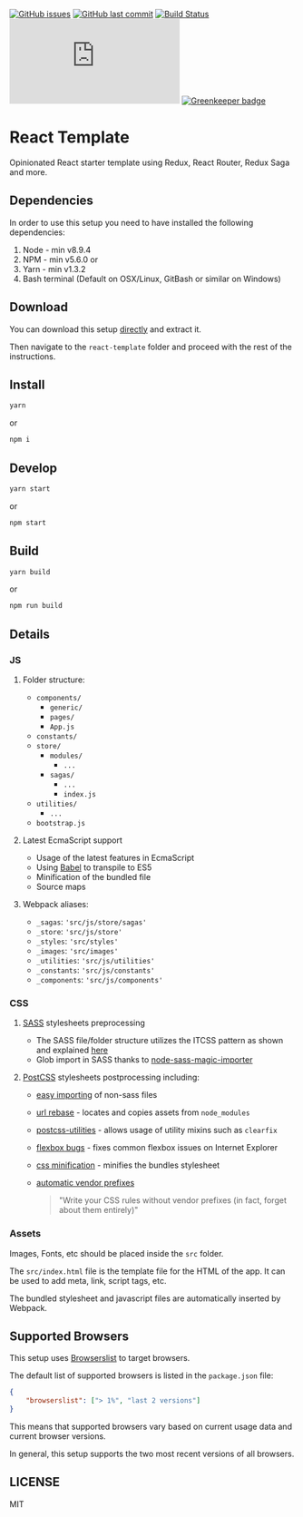 [![GitHub issues](https://img.shields.io/github/issues/three11/react-template.svg)](https://github.com/three11/react-template/issues)
[![GitHub last commit](https://img.shields.io/github/last-commit/three11/react-template.svg)](https://github.com/three11/react-template/commits/master)
[![Build Status](https://travis-ci.org/three11/react-template.svg?branch=master)](https://travis-ci.org/three11/react-template)
[![Analytics](https://ga-beacon.appspot.com/UA-83446952-1/github.com/scriptex/localga/README.md)](https://github.com/scriptex/localga/)
[![Greenkeeper badge](https://badges.greenkeeper.io/three11/react-template.svg)](https://greenkeeper.io/)

# React Template

Opinionated React starter template using Redux, React Router, Redux Saga and more.

## Dependencies

In order to use this setup you need to have installed the following dependencies:

1.  Node - min v8.9.4
2.  NPM - min v5.6.0
    or
3.  Yarn - min v1.3.2
4.  Bash terminal (Default on OSX/Linux, GitBash or similar on Windows)

## Download

You can download this setup [directly](https://github.com/three11/react-template/archive/master.zip) and extract it.

Then navigate to the `react-template` folder and proceed with the rest of the instructions.

## Install

```sh
yarn
```

or

```sh
npm i
```

## Develop

```sh
yarn start
```

or

```sh
npm start
```

## Build

```sh
yarn build
```

or

```sh
npm run build
```

## Details

### JS

1.  Folder structure:

    -   `components/`
        -   `generic/`
        -   `pages/`
        -   `App.js`
    -   `constants/`
    -   `store/`
        -   `modules/`
            -   `...`
        -   `sagas/`
            -   `...`
            -   `index.js`
    -   `utilities/`
        -   `...`
    -   `bootstrap.js`

2.  Latest EcmaScript support

    -   Usage of the latest features in EcmaScript
    -   Using [Babel](https://github.com/babel/babel) to transpile to ES5
    -   Minification of the bundled file
    -   Source maps

3.  Webpack aliases:

    -   `_sagas`: `'src/js/store/sagas'`
    -   `_store`: `'src/js/store'`
    -   `_styles`: `'src/styles'`
    -   `_images`: `'src/images'`
    -   `_utilities`: `'src/js/utilities'`
    -   `_constants`: `'src/js/constants'`
    -   `_components`: `'src/js/components'`

### CSS

1.  [SASS](http://sass-lang.com/) stylesheets preprocessing

    -   The SASS file/folder structure utilizes the ITCSS pattern as shown and explained [here](https://www.xfive.co/blog/itcss-scalable-maintainable-css-architecture/)
    -   Glob import in SASS thanks to [node-sass-magic-importer](https://github.com/maoberlehner/node-sass-magic-importer)

2.  [PostCSS](https://github.com/postcss/postcss) stylesheets postprocessing including:

    -   [easy importing](https://github.com/TrySound/postcss-easy-import) of non-sass files
    -   [url rebase](https://github.com/postcss/postcss-url) - locates and copies assets from `node_modules`
    -   [postcss-utilities](https://github.com/ismamz/postcss-utilities) - allows usage of utility mixins such as `clearfix`
    -   [flexbox bugs](https://github.com/luisrudge/postcss-flexbugs-fixes) - fixes common flexbox issues on Internet Explorer
    -   [css minification](http://cssnano.co/) - minifies the bundles stylesheet
    -   [automatic vendor prefixes](https://github.com/postcss/autoprefixer)

        > "Write your CSS rules without vendor prefixes (in fact, forget about them entirely)"

### Assets

Images, Fonts, etc should be placed inside the `src` folder.

The `src/index.html` file is the template file for the HTML of the app. It can be used to add meta, link, script tags, etc.

The bundled stylesheet and javascript files are automatically inserted by Webpack.

## Supported Browsers

This setup uses [Browserslist](https://github.com/browserslist/browserslist) to target browsers.

The default list of supported browsers is listed in the `package.json` file:

```json
{
	"browserslist": ["> 1%", "last 2 versions"]
}
```

This means that supported browsers vary based on current usage data and current browser versions.

In general, this setup supports the two most recent versions of all browsers.

## LICENSE

MIT

